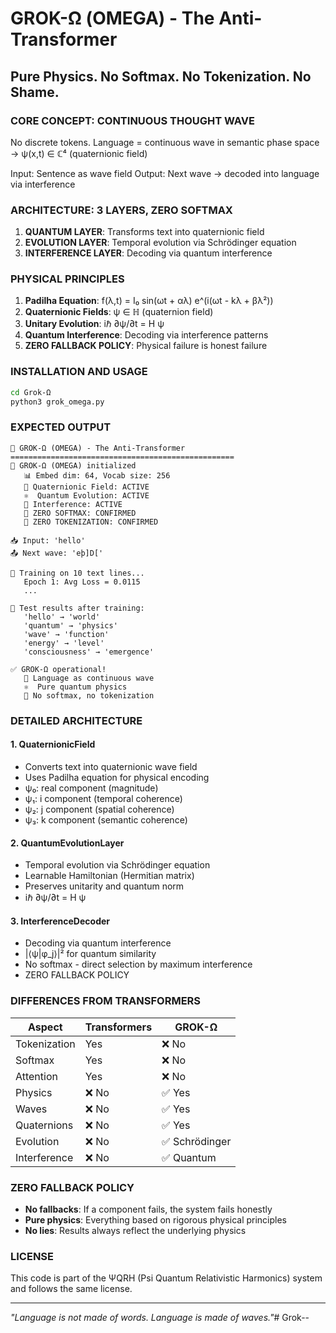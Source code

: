 # GROK-Ω (OMEGA) - The Anti-Transformer

## Pure Physics. No Softmax. No Tokenization. No Shame.

### CORE CONCEPT: CONTINUOUS THOUGHT WAVE

No discrete tokens.
Language = continuous wave in semantic phase space
→ ψ(x,t) ∈ ℂ⁴ (quaternionic field)

Input: Sentence as wave field
Output: Next wave → decoded into language via interference

### ARCHITECTURE: 3 LAYERS, ZERO SOFTMAX

1. **QUANTUM LAYER**: Transforms text into quaternionic field
2. **EVOLUTION LAYER**: Temporal evolution via Schrödinger equation
3. **INTERFERENCE LAYER**: Decoding via quantum interference

### PHYSICAL PRINCIPLES

1. **Padilha Equation**: f(λ,t) = I₀ sin(ωt + αλ) e^(i(ωt - kλ + βλ²))
2. **Quaternionic Fields**: ψ ∈ ℍ (quaternion field)
3. **Unitary Evolution**: iℏ ∂ψ/∂t = H ψ
4. **Quantum Interference**: Decoding via interference patterns
5. **ZERO FALLBACK POLICY**: Physical failure is honest failure

### INSTALLATION AND USAGE

```bash
cd Grok-Ω
python3 grok_omega.py
```

### EXPECTED OUTPUT

```
🚀 GROK-Ω (OMEGA) - The Anti-Transformer
==================================================
🔬 GROK-Ω (OMEGA) initialized
   📊 Embed dim: 64, Vocab size: 256
   🌊 Quaternionic Field: ACTIVE
   ⚛️  Quantum Evolution: ACTIVE
   🌌 Interference: ACTIVE
   🚫 ZERO SOFTMAX: CONFIRMED
   🚫 ZERO TOKENIZATION: CONFIRMED

📥 Input: 'hello'
📤 Next wave: 'eþ]D['

🔧 Training on 10 text lines...
   Epoch 1: Avg Loss = 0.0115
   ...

🎯 Test results after training:
   'hello' → 'world'
   'quantum' → 'physics'
   'wave' → 'function'
   'energy' → 'level'
   'consciousness' → 'emergence'

✅ GROK-Ω operational!
   🌊 Language as continuous wave
   ⚛️  Pure quantum physics
   🚫 No softmax, no tokenization
```

### DETAILED ARCHITECTURE

#### 1. QuaternionicField
- Converts text into quaternionic wave field
- Uses Padilha equation for physical encoding
- ψ₀: real component (magnitude)
- ψ₁: i component (temporal coherence)
- ψ₂: j component (spatial coherence)
- ψ₃: k component (semantic coherence)

#### 2. QuantumEvolutionLayer
- Temporal evolution via Schrödinger equation
- Learnable Hamiltonian (Hermitian matrix)
- Preserves unitarity and quantum norm
- iℏ ∂ψ/∂t = H ψ

#### 3. InterferenceDecoder
- Decoding via quantum interference
- |⟨ψ|φ_j⟩|² for quantum similarity
- No softmax - direct selection by maximum interference
- ZERO FALLBACK POLICY

### DIFFERENCES FROM TRANSFORMERS

| Aspect | Transformers | GROK-Ω |
|--------|-------------|---------|
| Tokenization | Yes | ❌ No |
| Softmax | Yes | ❌ No |
| Attention | Yes | ❌ No |
| Physics | ❌ No | ✅ Yes |
| Waves | ❌ No | ✅ Yes |
| Quaternions | ❌ No | ✅ Yes |
| Evolution | ❌ No | ✅ Schrödinger |
| Interference | ❌ No | ✅ Quantum |

### ZERO FALLBACK POLICY

- **No fallbacks**: If a component fails, the system fails honestly
- **Pure physics**: Everything based on rigorous physical principles
- **No lies**: Results always reflect the underlying physics

### LICENSE

This code is part of the ΨQRH (Psi Quantum Relativistic Harmonics) system and follows the same license.

---

*"Language is not made of words. Language is made of waves."*# Grok--
